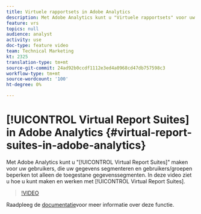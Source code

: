 ```yaml
---
title: Virtuele rapportsets in Adobe Analytics
description: Met Adobe Analytics kunt u "Virtuele rapportsets" voor uw gebruikers maken, die uw gegevens segmenteren en gebruikers/groepen beperken tot alleen de toegestane segmenten van gegevens. In deze video ziet u hoe u virtuele rapportsets kunt maken en gebruiken.
feature: vrs
topics: null
audience: analyst
activity: use
doc-type: feature video
team: Technical Marketing
kt: 2325
translation-type: tm+mt
source-git-commit: 24ad92b0ccdf1112e3ed4a0968cd47db757598c3
workflow-type: tm+mt
source-wordcount: '100'
ht-degree: 0%

---
```



# [!UICONTROL Virtual Report Suites] in Adobe Analytics {#virtual-report-suites-in-adobe-analytics}

Met Adobe Analytics kunt u &quot;[!UICONTROL Virtual Report Suites]&quot; maken voor uw gebruikers, die uw gegevens segmenteren en gebruikers/groepen beperken tot alleen de toegestane gegevenssegmenten. In deze video ziet u hoe u kunt maken en werken met [!UICONTROL Virtual Report Suites].

>[!VIDEO](https://video.tv.adobe.com/v/25412/?quality=12)

Raadpleeg de [documentatie](https://marketing.adobe.com/resources/help/en_US/reference/vrs-about.html)voor meer informatie over deze functie.
